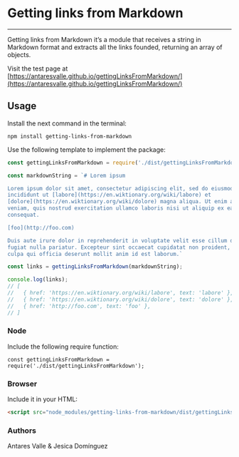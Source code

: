 # Getting links from Markdown

***

Getting links from Markdown it’s a module that receives a string in Markdown format and extracts all the links founded, returning an array of objects.

Visit the test page at [https://antaresvalle.github.io/gettingLinksFromMarkdown/](https://antaresvalle.github.io/gettingLinksFromMarkdown/) 

## Usage
Install the next command in the terminal:

```
npm install getting-links-from-markdown
```

Use the following template to implement the package:

```js
const gettingLinksFromMarkdown = require('./dist/gettingLinksFromMarkdown');

const markdownString = `# Lorem ipsum

Lorem ipsum dolor sit amet, consectetur adipiscing elit, sed do eiusmod tempor
incididunt ut [labore](https://en.wiktionary.org/wiki/labore) et
[dolore](https://en.wiktionary.org/wiki/dolore) magna aliqua. Ut enim ad minim
veniam, quis nostrud exercitation ullamco laboris nisi ut aliquip ex ea commodo
consequat.

[foo](http://foo.com)

Duis aute irure dolor in reprehenderit in voluptate velit esse cillum dolore eu
fugiat nulla pariatur. Excepteur sint occaecat cupidatat non proident, sunt in
culpa qui officia deserunt mollit anim id est laborum.`

const links = gettingLinksFromMarkdown(markdownString);

console.log(links);
// [
//   { href: 'https://en.wiktionary.org/wiki/labore', text: 'labore' },
//   { href: 'https://en.wiktionary.org/wiki/dolore', text: 'dolore' },
//   { href: 'http://foo.com', text: 'foo' },
// ]

```


### Node
Include the following require function:

```
const gettingLinksFromMarkdown = require('./dist/gettingLinksFromMarkdown');
```

### Browser
Include it in your HTML:

```html
<script src="node_modules/getting-links-from-markdown/dist/gettingLinksFromMarkdown.js"></script>
```
### Authors
Antares Valle & Jesica Domínguez